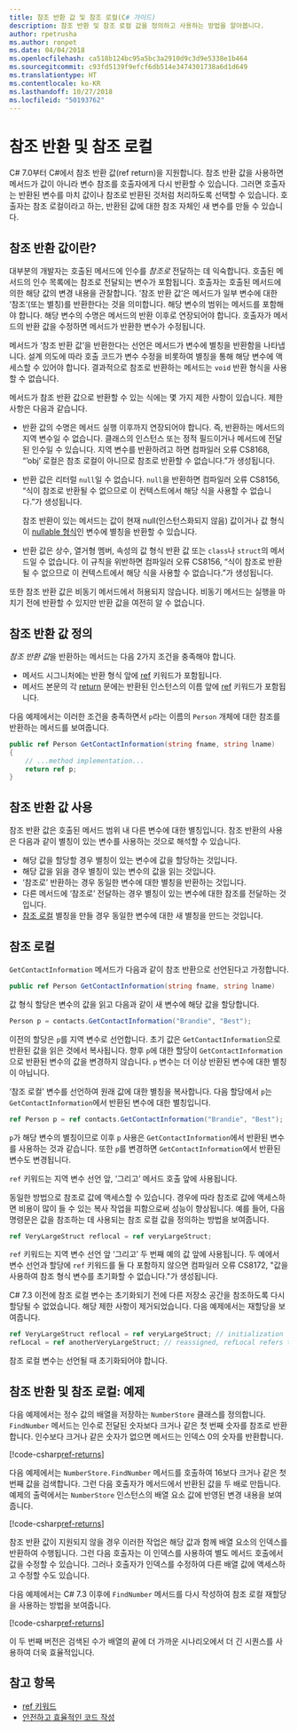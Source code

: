 ```yaml
---
title: 참조 반환 값 및 참조 로컬(C# 가이드)
description: 참조 반환 및 참조 로컬 값을 정의하고 사용하는 방법을 알아봅니다.
author: rpetrusha
ms.author: ronpet
ms.date: 04/04/2018
ms.openlocfilehash: ca518b124bc95a5bc3a2910d9c3d9e5338e1b464
ms.sourcegitcommit: c93fd5139f9efcf6db514e3474301738a6d1d649
ms.translationtype: HT
ms.contentlocale: ko-KR
ms.lasthandoff: 10/27/2018
ms.locfileid: "50193762"
---
```

# <a name="ref-returns-and-ref-locals"></a>참조 반환 및 참조 로컬

C# 7.0부터 C#에서 참조 반환 값(ref return)을 지원합니다. 참조 반환 값을 사용하면 메서드가 값이 아니라 변수 참조를 호출자에게 다시 반환할 수 있습니다. 그러면 호출자는 반환된 변수를 마치 값이나 참조로 반환된 것처럼 처리하도록 선택할 수 있습니다. 호출자는 참조 로컬이라고 하는, 반환된 값에 대한 참조 자체인 새 변수를 만들 수 있습니다.

## <a name="what-is-a-reference-return-value"></a>참조 반환 값이란?

대부분의 개발자는 호출된 메서드에 인수를 *참조로* 전달하는 데 익숙합니다. 호출된 메서드의 인수 목록에는 참조로 전달되는 변수가 포함됩니다. 호출자는 호출된 메서드에 의한 해당 값의 변경 내용을 관찰합니다. ‘참조 반환 값’은 메서드가 일부 변수에 대한 ‘참조’(또는 별칭)를 반환한다는 것을 의미합니다. 해당 변수의 범위는 메서드를 포함해야 합니다. 해당 변수의 수명은 메서드의 반환 이후로 연장되어야 합니다. 호출자가 메서드의 반환 값을 수정하면 메서드가 반환한 변수가 수정됩니다.

메서드가 ‘참조 반환 값’을 반환한다는 선언은 메서드가 변수에 별칭을 반환함을 나타냅니다. 설계 의도에 따라 호출 코드가 변수 수정을 비롯하여 별칭을 통해 해당 변수에 액세스할 수 있어야 합니다. 결과적으로 참조로 반환하는 메서드는 `void` 반환 형식을 사용할 수 없습니다.

메서드가 참조 반환 값으로 반환할 수 있는 식에는 몇 가지 제한 사항이 있습니다. 제한 사항은 다음과 같습니다.

- 반환 값의 수명은 메서드 실행 이후까지 연장되어야 합니다. 즉, 반환하는 메서드의 지역 변수일 수 없습니다. 클래스의 인스턴스 또는 정적 필드이거나 메서드에 전달된 인수일 수 있습니다. 지역 변수를 반환하려고 하면 컴파일러 오류 CS8168, “’obj’ 로컬은 참조 로컬이 아니므로 참조로 반환할 수 없습니다.”가 생성됩니다.

- 반환 값은 리터럴 `null`일 수 없습니다. `null`을 반환하면 컴파일러 오류 CS8156, “식이 참조로 반환될 수 없으므로 이 컨텍스트에서 해당 식을 사용할 수 없습니다.”가 생성됩니다.

   참조 반환이 있는 메서드는 값이 현재 null(인스턴스화되지 않음) 값이거나 값 형식이 [nullable 형식](../nullable-types/index.md)인 변수에 별칭을 반환할 수 있습니다.
 
- 반환 값은 상수, 열거형 멤버, 속성의 값 형식 반환 값 또는 `class`나 `struct`의 메서드일 수 없습니다. 이 규칙을 위반하면 컴파일러 오류 CS8156, “식이 참조로 반환될 수 없으므로 이 컨텍스트에서 해당 식을 사용할 수 없습니다.”가 생성됩니다.

또한 참조 반환 값은 비동기 메서드에서 허용되지 않습니다. 비동기 메서드는 실행을 마치기 전에 반환할 수 있지만 반환 값을 여전히 알 수 없습니다.
 
## <a name="defining-a-ref-return-value"></a>참조 반환 값 정의

*참조 반환 값*을 반환하는 메서드는 다음 2가지 조건을 충족해야 합니다.

- 메서드 시그니처에는 반환 형식 앞에 [ref](../../language-reference/keywords/ref.md) 키워드가 포함됩니다.
- 메서드 본문의 각 [return](../../language-reference/keywords/return.md) 문에는 반환된 인스턴스의 이름 앞에 [ref](../../language-reference/keywords/ref.md) 키워드가 포함됩니다.

다음 예제에서는 이러한 조건을 충족하면서 `p`라는 이름의 `Person` 개체에 대한 참조를 반환하는 메서드를 보여줍니다.

```csharp
public ref Person GetContactInformation(string fname, string lname)
{
    // ...method implementation...
    return ref p;
}
```

## <a name="consuming-a-ref-return-value"></a>참조 반환 값 사용

참조 반환 값은 호출된 메서드 범위 내 다른 변수에 대한 별칭입니다. 참조 반환의 사용은 다음과 같이 별칭이 있는 변수를 사용하는 것으로 해석할 수 있습니다.

- 해당 값을 할당할 경우 별칭이 있는 변수에 값을 할당하는 것입니다.
- 해당 값을 읽을 경우 별칭이 있는 변수의 값을 읽는 것입니다.
- ‘참조로’ 반환하는 경우 동일한 변수에 대한 별칭을 반환하는 것입니다.
- 다른 메서드에 ‘참조로’ 전달하는 경우 별칭이 있는 변수에 대한 참조를 전달하는 것입니다.
- [참조 로컬](#ref-locals) 별칭을 만들 경우 동일한 변수에 대한 새 별칭을 만드는 것입니다.


## <a name="ref-locals"></a>참조 로컬

`GetContactInformation` 메서드가 다음과 같이 참조 반환으로 선언된다고 가정합니다.

```csharp
public ref Person GetContactInformation(string fname, string lname)
```

값 형식 할당은 변수의 값을 읽고 다음과 같이 새 변수에 해당 값을 할당합니다.

```csharp
Person p = contacts.GetContactInformation("Brandie", "Best");
```

이전의 할당은 `p`를 지역 변수로 선언합니다. 초기 값은 `GetContactInformation`으로 반환된 값을 읽은 것에서 복사됩니다. 향후 `p`에 대한 할당이 `GetContactInformation`으로 반환된 변수의 값을 변경하지 않습니다. `p` 변수는 더 이상 반환된 변수에 대한 별칭이 아닙니다.

‘참조 로컬’ 변수를 선언하여 원래 값에 대한 별칭을 복사합니다. 다음 할당에서 `p`는 `GetContactInformation`에서 반환된 변수에 대한 별칭입니다.

```csharp
ref Person p = ref contacts.GetContactInformation("Brandie", "Best");
```

`p`가 해당 변수의 별칭이므로 이후 `p` 사용은 `GetContactInformation`에서 반환된 변수를 사용하는 것과 같습니다. 또한 `p`를 변경하면 `GetContactInformation`에서 반환된 변수도 변경됩니다.

`ref` 키워드는 지역 변수 선언 앞, ‘그리고’ 메서드 호출 앞에 사용됩니다. 

동일한 방법으로 참조로 값에 액세스할 수 있습니다. 경우에 따라 참조로 값에 액세스하면 비용이 많이 들 수 있는 복사 작업을 피함으로써 성능이 향상됩니다. 예를 들어, 다음 명령문은 값을 참조하는 데 사용되는 참조 로컬 값을 정의하는 방법을 보여줍니다.

```csharp
ref VeryLargeStruct reflocal = ref veryLargeStruct;
```

`ref` 키워드는 지역 변수 선언 앞 ‘그리고’ 두 번째 예의 값 앞에 사용됩니다. 두 예에서 변수 선언과 할당에 `ref` 키워드를 둘 다 포함하지 않으면 컴파일러 오류 CS8172, "값을 사용하여 참조 형식 변수를 초기화할 수 없습니다."가 생성됩니다. 

C# 7.3 이전에 참조 로컬 변수는 초기화되기 전에 다른 저장소 공간을 참조하도록 다시 할당될 수 없었습니다. 해당 제한 사항이 제거되었습니다. 다음 예제에서는 재할당을 보여줍니다.

```csharp
ref VeryLargeStruct reflocal = ref veryLargeStruct; // initialization
refLocal = ref anotherVeryLargeStruct; // reassigned, refLocal refers to different storage.
```

 참조 로컬 변수는 선언될 때 초기화되어야 합니다.

## <a name="ref-returns-and-ref-locals-an-example"></a>참조 반환 및 참조 로컬: 예제

다음 예제에서는 정수 값의 배열을 저장하는 `NumberStore` 클래스를 정의합니다. `FindNumber` 메서드는 인수로 전달된 숫자보다 크거나 같은 첫 번째 숫자를 참조로 반환합니다. 인수보다 크거나 같은 숫자가 없으면 메서드는 인덱스 0의 숫자를 반환합니다. 

[!code-csharp[ref-returns](../../../../samples/snippets/csharp/programming-guide/ref-returns/NumberStore.cs#1)]

다음 예제에서는 `NumberStore.FindNumber` 메서드를 호출하여 16보다 크거나 같은 첫 번째 값을 검색합니다. 그런 다음 호출자가 메서드에서 반환된 값을 두 배로 만듭니다. 예제의 출력에서는 `NumberStore` 인스턴스의 배열 요소 값에 반영된 변경 내용을 보여줍니다.

[!code-csharp[ref-returns](../../../../samples/snippets/csharp/programming-guide/ref-returns/NumberStore.cs#2)]

참조 반환 값이 지원되지 않을 경우 이러한 작업은 해당 값과 함께 배열 요소의 인덱스를 반환하여 수행됩니다. 그런 다음 호출자는 이 인덱스를 사용하여 별도 메서드 호출에서 값을 수정할 수 있습니다. 그러나 호출자가 인덱스를 수정하여 다른 배열 값에 액세스하고 수정할 수도 있습니다.  

다음 예제에서는 C# 7.3 이후에 `FindNumber` 메서드를 다시 작성하여 참조 로컬 재할당을 사용하는 방법을 보여줍니다.

[!code-csharp[ref-returns](../../../../samples/snippets/csharp/programming-guide/ref-returns/NumberStoreUpdated.cs#1)]

이 두 번째 버전은 검색된 수가 배열의 끝에 더 가까운 시나리오에서 더 긴 시퀀스를 사용하여 더욱 효율적입니다.

## <a name="see-also"></a>참고 항목

- [ref 키워드](../../language-reference/keywords/ref.md)  
- [안전하고 효율적인 코드 작성](../../../csharp/write-safe-efficient-code.md)
